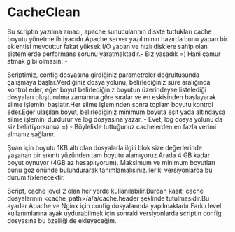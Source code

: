 # CacheClean

Bu scriptin yazılma amacı, apache sunucularının diskte tuttukları cache boyutu yönetme ihtiyacıdır.Apache server yazılımının hazırda bunu yapan bir eklentisi mevcuttur fakat yüksek I/O yapan ve hızlı disklere sahip olan sistemlerde performans sorunu yaratmaktadır.- Biz yaşadık =) Hani çamur atmak gibi olmasın. -

Scriptimiz, config dosyasına girdiğiniz parametreler doğrultusunda çalışmaya başlar.Verdiğiniz dosya yolunu, belirlediğiniz süre aralığında kontrol eder, eğer boyut belirlediğiniz boyutun üzerindeyse listelediği dosyaları oluşturulma zamanına göre sıralar ve en eskisinden başlayarak silme işlemini başlatır.Her silme işleminden sonra toplam boyutu kontrol eder.Eğer ulaşılan boyut, belirlediğiniz minimum boyuta eşit yada altındaysa silme işlemini durdurur ve log dosyasına yazar. - Evet, log dosya yolunu da siz belirtiyorsunuz =) -
Böylelikle tuttuğunuz cachelerden en fazla verimi almanız sağlanır.

Şuan için boyutu 1KB altı olan dosyalarla ilgili blok size değerlerinde yaşanan bir sıkıntı yüzünden tam boyutu alamıyoruz.Arada 4 GB kadar boyut oynuyor (4GB az hesaplıyorum). Maksimum ve minimum boyutları bunu göz önünde bulundurarak tanımlamalısınız.İleriki versiyonlarda bu durum fixlenecektir.

Script, cache level 2 olan her yerde kullanılabilir.Burdan kasıt; cache dosyalarının <cache_path>/a/a/cache.header şeklinde tutulmasıdır.Bu ayarlar Apache ve Nginx için config dosyalarında yapılmaktadır.Farklı level kullanımlarına ayak uydurabilmek için sonraki versiyonlarda scriptin config dosyasına bu özelliği de ekleyeceğim.
